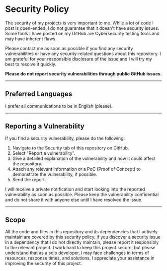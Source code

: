 # Security Policy

The security of my projects is very important to me.  While a lot of code I post is open-ended, I do not guarantee that it doesn't have security issues. Some tools I have posted on my GitHub are Cybersecurity testing tools and may have inherent flaws.

Please contact me as soon as possible if you find any security vulnerabilities or have any security-related questions about this repository. I am grateful for your responsible disclosure of the issue and I will try my best to resolve it quickly.

**Please do not report security vulnerabilities through public GitHub issues.**

---

## Preferred Languages

I prefer all communications to be in English (please).

---
## Reporting a Vulnerability

If you find a security vulnerability, please do the following:

1. Navigate to the Security tab of this repository on GitHub.
2. Select "Report a vulnerability”.
3. Give a detailed explanation of the vulnerability and how it could affect the repository.
4. Attach any relevant information or a PoC (Proof of Concept) to demonstrate the vulnerability, if possible.
5. Send the report.

I will receive a private notification and start looking into the reported vulnerability as soon as possible. Please keep the vulnerability confidential and do not share it with anyone else until I have resolved the issue.

---
## Scope

All the code and files in this repository and its dependencies that I actively maintain are covered by this security policy. If you discover a security issue in a dependency that I do not directly maintain, please report it responsibly to the relevant project. I work hard to keep this project secure, but please understand that as a solo developer, I may face challenges in terms of resources, response times, and solutions. I appreciate your assistance in improving the security of this project.
